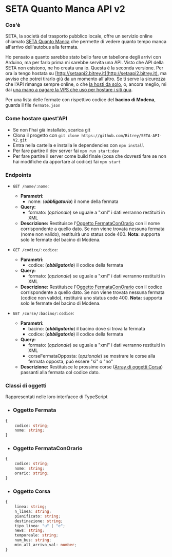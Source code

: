 # SETA Quanto Manca API v2

### Cos'è

SETA, la società del trasporto pubblico locale, offre un servizio online chiamato [SETA Quanto Manca](https://www.setaweb.it/mo/quantomanca "SETA Quanto Manca") che permette di vedere quanto tempo manca all'arrivo dell'autobus alla fermata.

Ho pensato a quanto sarebbe stato bello fare un tabellone degli arrivi con Arduino, ma per farlo prima mi sarebbe servita una API.
Visto che API della SETA non esistono, ne ho creata una io.
Questa è la seconda versione. Per ora la tengo hostata su [http://setaapi2.bitrey.it](http://setaapi2.bitrey.it), ma avviso che potrei tirarlo giù da un momento all'altro.
Se ti serve la sicurezza che l'API rimanga sempre online, o che [la hosti da solo](#come-hostare-questapi "Come hostare quest'API"), o, ancora meglio, mi dai [una mano a pagare la VPS che uso per hostare i siti qua](https://paypal.me/alessandroamella "eddai che i soldi per tenere online sta roba non mi piovono dal cielo").

Per una lista delle fermate con rispettivo codice del **bacino di Modena**, guarda il file `fermate.json`

### Come hostare quest'API

-   Se non l'hai già installato, scarica git
-   Clona il progetto con `git clone https://github.com/Bitrey/SETA-API-V2.git`
-   Entra nella cartella e installa le dependencies con `npm install`
-   Per fare partire il dev server fai `npm run start:dev`
-   Per fare partire il server come build finale (cosa che dovresti fare se non hai modifiche da apportare al codice) fai `npm start`

### Endpoints

-   `GET /nome/:nome`:

    -   **Parametri:**
        -   nome: (**_obbligatorio_**) il nome della fermata
    -   **Query:**
        -   formato: (_opzionale_) se uguale a "xml" i dati verranno restituiti in XML
    -   **Descrizione:**
        Restituisce l'[Oggetto FermataConOrario](#oggetto-fermataconorario "Oggetto FermataConOrario") con il nome corrispondente a quello dato.
        Se non viene trovata nessuna fermata (nome non valido), restituirà uno status code 400. **Nota:** supporta solo le fermate del bacino di Modena.

-   `GET /codice/:codice`:

    -   **Parametri:**
        -   codice: (**_obbligatorio_**) il codice della fermata
    -   **Query:**
        -   formato: (_opzionale_) se uguale a "xml" i dati verranno restituiti in XML
    -   **Descrizione:**
        Restituisce l'[Oggetto FermataConOrario](#oggetto-fermataconorario "Oggetto FermataConOrario") con il codice corrispondente a quello dato.
        Se non viene trovata nessuna fermata (codice non valido), restituirà uno status code 400. **Nota:** supporta solo le fermate del bacino di Modena.

-   `GET /corse/:bacino/:codice`:
    -   **Parametri:**
        -   bacino: (**_obbligatorio_**) il bacino dove si trova la fermata
        -   codice: (**_obbligatorio_**) il codice della fermata
    -   **Query:**
        -   formato: (_opzionale_) se uguale a "xml" i dati verranno restituiti in XML
        -   corseFermataOpposta: (_opzionale_) se mostrare le corse alla fermata opposta, può essere "si" o "no"
    -   **Descrizione:**
        Restituisce le prossime corse ([Array di oggetti Corsa](#oggetto-corsa "Oggetto Corsa")) passanti alla fermata col codice dato.

### Classi di oggetti

Rappresentati nelle loro interfacce di TypeScript

-   ### Oggetto Fermata

```typescript
{
    codice: string;
    nome: string;
}
```

-   ### Oggetto FermataConOrario

```typescript
{
    codice: string;
    nome: string;
    orario: string;
}
```

-   ### Oggetto Corsa

```typescript
{
    linea: string;
    n_linea: string;
    pianificato: string;
    destinazione: string;
    tipo_linea: "u" | "e";
    news: string;
    temporeale: string;
    num_bus: string;
    min_all_arrivo_val: number;
}
```
